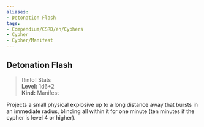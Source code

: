 ```yaml
---
aliases:
- Detonation Flash
tags:
- Compendium/CSRD/en/Cyphers
- Cypher
- Cypher/Manifest
---
```


  
## Detonation Flash  
>[!info] Stats  
> **Level:** 1d6+2  
> **Kind:** Manifest
  
Projects a small physical explosive up to a long distance away that bursts in an immediate radius, blinding all within it for one minute (ten minutes if the cypher is level 4 or higher).